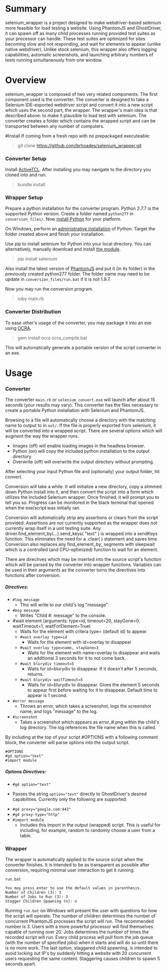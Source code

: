 # Summary
selenium_wrapper is a project designed to make webdriver-based selenium more feasible for load testing a website. 
Using PhantomJS and GhostDriver, it can spawn off as many child processes running provided test suites as your 
processor can handle. These test suites are optimized for sites becoming slow and not responding, and wait for
elements to appear (unlike native webdriver). Unlike stock selenium, this wrapper also offers logging capabilities,
automatic screenshots, and launching arbitrary numbers of tests running simultaneously from one window.

# Overview
selenium_wrapper is composed of two very related components. The first component used is the converter. The converter is designed to take a Selenium IDE-exported webdriver script and convert it into a new script which uses the second part, the wrapper. The wrapper's main idea is that described above: to make it plausible to load test with selenium. The converter creates a folder which contains the wrapped script and can be transported between any number of computers.

#Install
If coming from a fresh repo with no prepackaged executeable:

> git clone https://github.com/brhoades/selenium_wrapper.git

### Converter Setup

Install [ActiveTCL](http://www.activestate.com/activetcl/downloads). After installing you may navigate to the directory you cloned into and run:

> bundle install


### Wrapper Setup
Prepare a python installation for the converter program. Python 2.7.7 is the supported Python version. Create a folder named `python277` in `conversion_files/`. Now [install Python](https://www.python.org/download/releases/2.7.8/) for your platform. 

On Windows, perform an [administrative installation](http://technet.microsoft.com/en-us/library/cc759262\(v=ws.10\).aspx) of Python. Target the folder created above and finish your installation.

Use pip to install selenium for Python into your local directory. You can alternatively, manually download and install [the module](https://pypi.python.org/pypi/selenium).

> pip install selenium

Also install the latest version of [PhantomJS](http://phantomjs.org/download.html) and put it (in its folder) in the previously created python277 folder. The folder name may need to be update in `conversion_files/run.bat` if it is not 1.9.7.

Now you may run the conversion program. 

> ruby main.rb

### Converter Distribution
To ease other's usage of the converter, you may package it into an exe using [OCRA](https://github.com/larsch/ocra).

> gem install ocra
> ocra_compile.bat

This will automatically generate a portable version of the script converter in an exe.

# Usage

### Converter
The converter `main.rb` or `selenium_convert.exe` will launch after about 15 seconds (your results may vary). This converter has the files necessary to create a portable Python installation with Selenium and PhantomJS. 

Browsing to a file will automatically choose a directory with the matching name to output to in `out/`. If the file
is properly exported from selenium, it will be converted into a wrapped script. There are several options which will augment the way the wrapper runs. 

- Images (off) will enable loading images in the headless browser.
- Python (on) will copy the included python installation to the output directory.
- Overwrite (off) will overwrite the output directory without prompting.

After selecting your input 
Python file and (optionally) your output folder, hit convert.

Conversion will take a while. It will initialize a new directory, copy a slimmed down Python install into it,
and then convert the script into a form which utilizes the included Selenium wrapper. Once finished,
it will prompt you to tell you so. Progress can be monitored in the black terminal that opened when the exe/script was
initially ran.

Conversion will automatically strip any assertions or clears from the script provided. Assertions are not currently supported as the wrapper does not currently wrap itself in a unit testing suite. Any driver.find_element_by(...).send_keys( "text" ) is wrapped into a sendKeys function. This eliminates the need for a .clear( ) statement and saves time. Conversion also replaces any find_element_by_ segments with sleepwait which is a controlled (and CPU-optimized) function to wait for an element.

There are directives which may be inserted into the source script's function which will be parsed by the converter into wrapper functions. Variables can be used in their arguments as the converter turns the directives into functions after conversion.

##### Directives:
- `#log message`
  * This will write to our child's log "message". 
- `#msg message`
  * Writes "Child #: message" to the console.
- #wait element (arguments: type=id, timeout=20, stayGone=0, waitTimeout=1, waitForElement=True)
  * Waits for the element with critera type= (default id) to appear.
  * `#wait overlay type=id`
    - Waits for the element with id=overlay to disappear
  * `#wait overlay type=name, stayGone=3`
    - Waits for the element with name=overlay to disappear and waits an additional 3 seconds for it to not come back.
  * `#wait blurydiv timeout=5`
    - Waits for id=blurydiv to disappear. If it doesn't after 5 seconds, returns.
  * `#wait blurydiv waitTimeout=5`
    - Waits for id=blurydiv to disappear. Gives the element 5 seconds to appear first before waiting for it to disappear. Default time to appear is 1 second.
- `#error message`
  * Throws an error, which takes a screenshot, logs the screenshot name, and logs "message" to the log.
- `#screenshot`
  * Takes a screenshot which appears as error_#.png within the child's log directory. The log references the file name when this is called.

By including at the top of your script #OPTIONS with a following comment block, the converter will parse options into the output script. 
```
#OPTIONS
#gd option="text"
#import module
```

##### Options Directives:
 - `#gd option="text"`
  * Passes the string `option="text"` directly to GhostDriver's desired capabilities. Currently only the following are supported:
   - `#gd proxy="google.com:443"`
   - `#gd proxy-type="http"`
 - `#import module`
   * Includes this import in the output (wrapped) script. This is useful for including, for example, random to randomly choose a user from a table.

### Wrapper
The wrapper is automatically applied to the source script when the converter finishes. It is intended to be as transparent as possible after conversion, requiring minimal user interaction to get it running.

```
run.bat

You may press enter to use the default values in parenthesis.
Number of Children (3): 3
Number of Jobs to Run (3): 3
Stagger Children Spawning (n): n
```

Running `run.bat` on Windows will present the user with questions for how the script will operate. The number of children determines the number of concurrent PhantomJS processes the script will run. The recommended number is 3. Users with a more powerful processor will find themselves capable of running over 20. Jobs determines the number of times the recorded script will run. Every child process will pull from the job queue (with the number of specified jobs) when it starts and will do so until there is no more work. The last option, staggared child spawning, is intended to avoid locking out IP's by suddenly hitting a website with 20 concurrent users requesting the same content. Staggering causes children to spawn 5 seconds apart.

